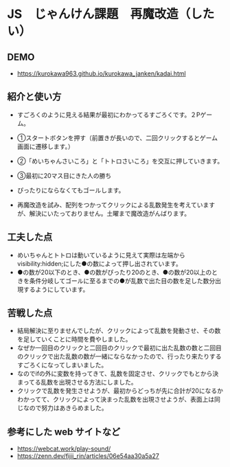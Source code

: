 
# JS　じゃんけん課題　再魔改造（したい）


## DEMO

  - https://kurokawa963.github.io/kurokawa_janken/kadai.html

## 紹介と使い方

  - すごろくのように見える結果が最初にわかってるすごろくです。２Pゲーム。

  - ①スタートボタンを押す（前置きが長いので、二回クリックするとゲーム画面に遷移します。）
  - ②「めいちゃんさいころ」と「トトロさいころ」を交互に押していきます。
  - ③最初に20マス目にきた人の勝ち

  - ぴったりにならなくてもゴールします。

  - 再魔改造を試み、配列をつかってクリックによる乱数発生を考えていますが、解決にいたっておりません。土曜まで魔改造がんばります。


## 工夫した点

  - めいちゃんとトトロは動いているように見えて実際は左端からvisibility:hidden;にした●の数によって押し出されています。
  - ●の数が20以下のとき、●の数がぴったり20のとき、●の数が20以上のときを条件分岐してゴールに至るまでの●が乱数で出た目の数を足した数分出現するようにしています。

## 苦戦した点

  - 結局解決に至りませんでしたが、クリックによって乱数を発動させ、その数を足していくことに時間を費やしました。
  - なぜか一回目のクリックと二回目のクリックで最初に出た乱数の数と二回目のクリックで出た乱数の数が一緒にならなかったので、行ったり来たりするすごろくになってしまいました。
  - なのでifの外に変数を持ってきて、乱数を固定させ、クリックでもとから決まってる乱数を出現させる方法にしました。
  - クリックで乱数を発生させようが、最初からどっちが先に合計が20になるかわかってて、クリックによって決まった乱数を出現させようが、表面上は同じなので努力はあきらめました。

## 参考にした web サイトなど

  - https://webcat.work/play-sound/
  - https://zenn.dev/fijii_rin/articles/06e54aa30a5a27
  

